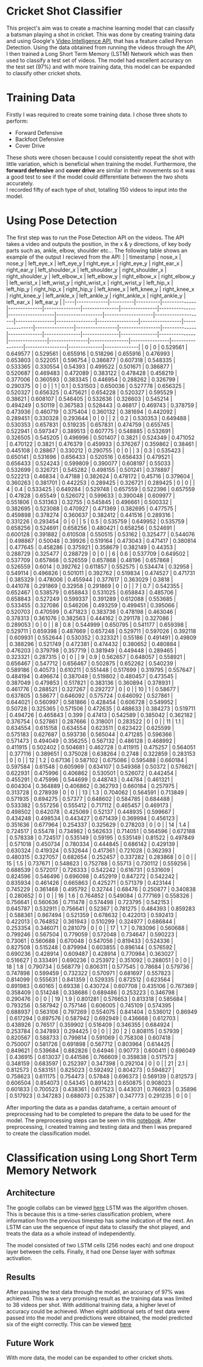 # Cricket Shot Classifier
This project's aim was to create a machine learning model that can classify a batsman playing a shot in cricket. This was done by creating training data and using Google's [Video Intelligence API](https://cloud.google.com/video-intelligence), that has a feature called Person Detection. Using the data obtained from running the videos through the API, I then trained a Long Short Term Memory (LSTM) Network which was then used to classify a test set of videos. The model had excellent accuracy on the test set (97%) and with more training data, this model can be expanded to classify other cricket shots.
# Training Data
Firstly I was required to create some training data. I chose three shots to perform:
- Forward Defensive
- Backfoot Defensive
- Cover Drive

These shots were chosen because I could consistently repeat the shot with little variation, which is beneficial when training the model. Furthermore, the **forward defensive** and **cover drive** are similar in their movements so it was a good test to see if the model could differentiate between the two shots accurately.  
I recorded fifty of each type of shot, totalling 150 videos to input into the model.
# Using Pose Detection
The first step was to run the Pose Detection API on the videos. The API takes a video and outputs the position, in the x & y directions, of key body parts such as, ankle, elbow, shoulder etc... 
The following table shows an example of the output I recieved from the API:
|    |   timestamp |   nose_x |   nose_y |   left_eye_x |   left_eye_y |   right_eye_x |   right_eye_y |   right_ear_x |   right_ear_y |   left_shoulder_x |   left_shoulder_y |   right_shoulder_x |   right_shoulder_y |   left_elbow_x |   left_elbow_y |   right_elbow_x |   right_elbow_y |   left_wrist_x |   left_wrist_y |   right_wrist_x |   right_wrist_y |   left_hip_x |   left_hip_y |   right_hip_x |   right_hip_y |   left_knee_x |   left_knee_y |   right_knee_x |   right_knee_y |   left_ankle_x |   left_ankle_y |   right_ankle_x |   right_ankle_y |   left_ear_x |   left_ear_y |
|----|-------------|----------|----------|--------------|--------------|---------------|---------------|---------------|---------------|-------------------|-------------------|--------------------|--------------------|----------------|----------------|-----------------|-----------------|----------------|----------------|-----------------|-----------------|--------------|--------------|---------------|---------------|---------------|---------------|----------------|----------------|----------------|----------------|-----------------|-----------------|--------------|--------------|
|  0 |         0   | 0.529561 | 0.649577 |     0.529561 |     0.655916 |      0.518296 |      0.655916 |      0.476993 |      0.653803 |          0.522051 |          0.596754 |           0.386877 |           0.607318 |       0.548335 |       0.533365 |        0.330554 |        0.54393  |       0.499522 |       0.501671 |        0.386877 |        0.520687 |     0.469483 |     0.472089 |      0.383122 |      0.478428 |      0.458219 |      0.377006 |       0.360593 |       0.383345 |       0.446954 |       0.288262 |        0.326799 |        0.290375 |            0 |            0 |
|  1 |         0.1 | 0.531503 | 0.650036 |     0.527778 |     0.656325 |      0.520327 |      0.656325 |      0.475621 |      0.654228 |          0.520327 |          0.595529 |           0.38621  |           0.608107 |       0.546405 |       0.532636 |        0.326603 |        0.545214 |       0.494249 |       0.50119  |        0.367583 |        0.528443 |     0.46817  |     0.469743 |      0.378759 |      0.473936 |      0.460719 |      0.375404 |       0.360132 |       0.381694 |       0.442092 |       0.289451 |        0.330328 |        0.293644 |            0 |            0 |
|  2 |         0.2 | 0.530353 | 0.649488 |     0.530353 |     0.657831 |      0.519235 |      0.657831 |      0.474759 |      0.655745 |          0.522941 |          0.597347 |           0.389513 |           0.607775 |       0.548885 |       0.532691 |        0.326505 |        0.545205 |       0.496996 |       0.501407 |        0.3821   |        0.524349 |     0.471052 |     0.470122 |      0.3821   |      0.476379 |      0.459933 |      0.376267 |       0.359862 |       0.38461  |       0.445108 |       0.28867  |        0.330212 |        0.290755 |            0 |            0 |
|  3 |         0.3 | 0.535423 | 0.650141 |     0.531696 |     0.656433 |      0.520516 |      0.656433 |      0.479521 |      0.656433 |          0.524243 |          0.599809 |           0.390077 |           0.608197 |       0.55033  |       0.532699 |        0.326721 |        0.545282 |       0.498155 |       0.501241 |        0.378897 |        0.522213 |     0.46834  |     0.47188  |      0.382624 |      0.478172 |      0.45716  |      0.379604 |       0.360263 |       0.381701 |       0.442253 |       0.289425 |        0.326721 |        0.289425 |            0 |            0 |
|  4 |         0.4 | 0.533425 | 0.649284 |     0.529748 |     0.657559 |      0.522396 |      0.657559 |      0.47828  |      0.65549  |          0.526072 |          0.599633 |           0.390048 |           0.609977 |       0.551806 |       0.531363 |        0.32755  |        0.545845 |       0.496661 |       0.500332 |        0.382695 |        0.523088 |     0.470927 |     0.471369 |      0.382695 |      0.477575 |      0.459898 |      0.378274 |       0.360637 |       0.382412 |       0.441516 |       0.289316 |        0.331226 |        0.293454 |            0 |            0 |
|  5 |         0.5 | 0.535759 | 0.649952 |     0.535759 |     0.658256 |      0.524691 |      0.658256 |      0.480421 |      0.658256 |          0.524691 |          0.600128 |           0.391882 |           0.610508 |       0.550515 |       0.53162  |        0.325477 |        0.544076 |       0.498867 |       0.50048  |        0.39926  |        0.519164 |     0.473043 |     0.471417 |      0.380814 |      0.477645 |      0.458286 |      0.375921 |       0.358679 |       0.382149 |       0.44353  |       0.288729 |        0.325477 |        0.288729 |            0 |            0 |
|  6 |         0.6 | 0.537709 | 0.649502 |     0.537709 |     0.657868 |      0.526559 |      0.657868 |      0.48196  |      0.657868 |          0.526559 |          0.6014   |           0.392762 |           0.611857 |       0.552575 |       0.534474 |        0.32958  |        0.549114 |       0.496826 |       0.501011 |        0.392762 |        0.519834 |     0.474527 |     0.471731 |      0.385329 |      0.478006 |      0.455944 |      0.377617 |       0.363029 |       0.3818   |       0.441078 |       0.291869 |        0.32958  |        0.291869 |            0 |            0 |
|  7 |         0.7 | 0.542355 | 0.652467 |     0.538579 |     0.658843 |      0.531025 |      0.658843 |      0.485706 |      0.658843 |          0.527249 |          0.599337 |           0.391289 |           0.612088 |       0.553685 |       0.533455 |        0.327086 |        0.546206 |       0.493259 |       0.499451 |        0.395066 |        0.520703 |     0.470599 |     0.471823 |      0.383736 |      0.478198 |      0.463046 |      0.378313 |       0.361076 |       0.382563 |       0.444162 |       0.291178 |        0.327086 |        0.289053 |            0 |            0 |
|  8 |         0.8 | 0.544999 | 0.650795 |     0.541177 |     0.659398 |      0.529711 |      0.659398 |      0.487669 |      0.657248 |          0.529711 |          0.597026 |           0.392118 |           0.609931 |       0.552644 |       0.530352 |        0.323321 |        0.55186  |       0.491491 |       0.49809  |        0.388296 |        0.521749 |     0.472381 |     0.474432 |      0.380652 |      0.480884 |      0.476203 |      0.379798 |       0.357719 |       0.381949 |       0.449448 |       0.289465 |        0.323321 |        0.287315 |            0 |            0 |
|  9 |         0.9 | 0.562657 | 0.648057 |     0.558921 |     0.656467 |      0.547712 |      0.656467 |      0.502875 |      0.652262 |          0.540239 |          0.589186 |           0.40573  |           0.610211 |       0.551448 |       0.517699 |        0.319795 |        0.557647 |       0.484194 |       0.496674 |        0.387049 |        0.519802 |     0.480457 |     0.473545 |      0.387049 |      0.479853 |      0.517821 |      0.383136 |       0.360894 |       0.378931 |       0.461776 |       0.288521 |        0.327267 |        0.292727 |            0 |            0 |
| 10 |         1   | 0.58677  | 0.637805 |     0.58677  |     0.646092 |      0.575724 |      0.646092 |      0.527861 |      0.644021 |          0.560997 |          0.581866 |           0.428454 |           0.606728 |       0.549952 |       0.50728  |        0.325365 |        0.571506 |       0.472635 |       0.488633 |        0.384273 |        0.519711 |     0.494726 |     0.465843 |      0.399    |      0.47413  |      0.542589 |      0.385042 |       0.362182 |       0.376754 |       0.527861 |       0.287666 |        0.318001 |        0.283522 |            0 |            0 |
| 11 |         1.1 | 0.634554 | 0.615158 |     0.634554 |     0.623511 |      0.623422 |      0.625599 |      0.575183 |      0.627687 |          0.593736 |          0.565044 |           0.471285 |           0.596366 |       0.571473 |       0.494049 |        0.356255 |        0.567132 |       0.486128 |       0.468992 |        0.411915 |        0.502402 |     0.504681 |     0.462728 |      0.411915 |      0.475257 |      0.564051 |      0.377116 |       0.389651 |       0.375028 |       0.638264 |       0.2748   |        0.322859 |        0.283153 |            0 |            0 |
| 12 |         1.2 | 0.67136  | 0.587102 |     0.675086 |     0.595488 |      0.660184 |      0.597584 |      0.61548  |      0.605969 |          0.634107 |          0.549368 |           0.50372  |           0.576621 |       0.622931 |       0.475996 |        0.406862 |        0.530501 |       0.526072 |       0.442454 |        0.455291 |        0.475996 |     0.544699 |     0.448743 |      0.44784  |      0.461321 |      0.604304 |      0.364889 |       0.406862 |       0.362793 |       0.660184 |       0.257975 |        0.313728 |        0.278939 |            0 |            0 |
| 13 |         1.3 | 0.704062 | 0.564591 |     0.713849 |     0.571935 |      0.694275 |      0.57377  |      0.648602 |      0.584785 |          0.684488 |          0.533382 |           0.557256 |           0.555412 |       0.717112 |       0.465457 |        0.469173 |        0.498502 |       0.642078 |       0.425069 |        0.52137  |        0.448935 |     0.599667 |     0.434248 |      0.498534 |      0.443427 |      0.671439 |      0.369994 |       0.456123 |       0.351636 |       0.677964 |       0.254337 |        0.325629 |        0.278203 |            0 |            0 |
| 14 |         1.4 | 0.724517 | 0.55478  |     0.734982 |     0.562633 |      0.714051 |      0.564596 |      0.672188 |      0.578338 |          0.724517 |          0.535149 |           0.59195  |           0.535149 |       0.81522  |       0.497849 |        0.571018 |        0.450734 |       0.780334 |       0.444845 |        0.686142 |        0.429139 |     0.630324 |     0.419324 |      0.532644 |      0.417361 |      0.721028 |      0.362393 |       0.480315 |       0.327057 |       0.682654 |       0.252457 |        0.337282 |        0.283868 |            0 |            0 |
| 15 |         1.5 | 0.737671 | 0.548623 |     0.752788 |     0.55713  |      0.730112 |      0.559256 |      0.688539 |      0.572017 |          0.726333 |          0.542242 |           0.616731 |           0.531609 |       0.824596 |       0.546496 |        0.696098 |        0.452919 |       0.847272 |       0.542242 |        0.835934 |        0.461426 |     0.665863 |     0.425271 |      0.571379 |      0.423144 |      0.745229 |      0.361468 |       0.495792 |       0.32744  |       0.68476  |       0.250877 |        0.340838 |        0.280652 |            0 |            0 |
| 16 |         1.6 | 0.764852 | 0.549084 |     0.777169 |     0.558326 |      0.756641 |      0.560636 |      0.711478 |      0.574498 |          0.723795 |          0.542153 |           0.645787 |           0.532911 |       0.756641 |       0.52367  |        0.781275 |        0.484393 |       0.859283 |       0.588361 |        0.867494 |        0.521359 |     0.678632 |     0.422013 |      0.592413 |      0.422013 |      0.764852 |      0.361943 |       0.510299 |       0.324977 |       0.686844 |       0.253354 |        0.346071 |        0.281079 |            0 |            0 |
| 17 |         1.7 | 0.783096 | 0.560688 |     0.799246 |     0.567504 |      0.779059 |      0.572048 |      0.734647 |      0.590223 |          0.73061  |          0.560688 |           0.670048 |           0.547056 |       0.819433 |       0.524336 |        0.827508 |        0.515248 |       0.879994 |       0.603855 |        0.896144 |        0.576592 |     0.690236 |     0.428914 |      0.609487 |      0.428914 |      0.770984 |      0.363027 |       0.516627 |       0.333491 |       0.690236 |       0.253972 |        0.351092 |        0.288051 |            0 |            0 |
| 18 |         1.8 | 0.790734 | 0.568779 |     0.806311 |     0.577545 |      0.78684  |      0.579736 |      0.747898 |      0.599459 |          0.732322 |          0.570971 |           0.681697 |           0.557823 |       0.814099 |       0.555631 |        0.841359 |        0.529335 |       0.872512 |       0.623564 |        0.891983 |        0.60165  |     0.69338  |     0.430724 |      0.607708 |      0.435106 |      0.767369 |      0.358409 |       0.514248 |       0.338686 |       0.689486 |       0.253223 |        0.346798 |        0.290476 |            0 |            0 |
| 19 |         1.9 | 0.801281 | 0.576653 |     0.813318 |     0.585684 |      0.793256 |      0.587942 |      0.757146 |      0.606005 |          0.745109 |          0.574395 |           0.688937 |           0.563106 |       0.797269 |       0.554075 |        0.841404 |        0.536012 |       0.86949  |       0.617294 |        0.897576 |        0.587942 |     0.692949 |     0.436668 |      0.612703 |      0.438926 |      0.76517  |      0.359902 |       0.516409 |       0.346355 |       0.684924 |       0.253784 |        0.347893 |        0.294425 |            0 |            0 |
| 20 |         2   | 0.808115 | 0.57939  |     0.820567 |     0.588733 |      0.799814 |      0.591069 |      0.758308 |      0.607418 |          0.750007 |          0.581726 |           0.691898 |           0.567712 |       0.803964 |       0.614425 |        0.849621 |        0.539684 |       0.882826 |       0.64946  |        0.90773  |        0.600411 |     0.696049 |     0.436915 |      0.613037 |      0.441586 |      0.766609 |      0.359838 |       0.517573 |       0.348159 |       0.683597 |       0.252397 |        0.347398 |        0.292104 |            0 |            0 |
| 21 |         2.1 | 0.812573 | 0.583151 |     0.825023 |     0.592492 |      0.804273 |      0.594827 |      0.758623 |      0.611175 |          0.754473 |          0.57848  |           0.696373 |           0.569139 |       0.812573 |       0.606504 |        0.854073 |        0.54345  |       0.891423 |       0.650875 |        0.908023 |        0.601833 |     0.700523 |     0.438361 |      0.617523 |      0.443031 |      0.766923 |      0.35896  |       0.517923 |       0.347283 |       0.688073 |       0.25387  |        0.347773 |        0.291235 |            0 |            0 |

After importing the data as a pandas dataframe, a certain amount of preprocessing had to be completed to prepare the data to be used for the model. The preprocessing steps can be seen in this [notebook](https://github.com/anudeepayina/CricketTracker/blob/master/Data_Preprocessing.ipynb).
After preprocessing, I created training and testing data and then I was prepared to create the classification model.

# Classification using Long Short Term Memory Network
## Architecture
The google collabs can be viewed [here](https://github.com/anudeepayina/CricketTracker/blob/master/LSTM_algorithm.ipynb)
LSTM was the algorithm chosen. This is because this is a time-series classification problem, where information from the previous timestep has some indication of the next. An LSTM can use the sequence of input data to classify the shot played, and treats the data as a whole instead of independently. 

The model consisted of two LSTM cells (256 nodes each) and one dropout layer between the cells. Finally, it had one Dense layer with softmax activation. 
## Results
After passing the test data through the model, an accuracy of 97% was achieved. This was a very promising result as the training data was limited to 38 videos per shot. With additional training data, a higher level of accuracy could be achieved. When eight additional sets of test data were passed into the model and predictions were obtained, the model predicted six of the eight correctly. This can be viewed [here](https://youtu.be/wsUOkzu-dtg)
## Future Work
With more data, the model can be expanded to other cricket shots. 
